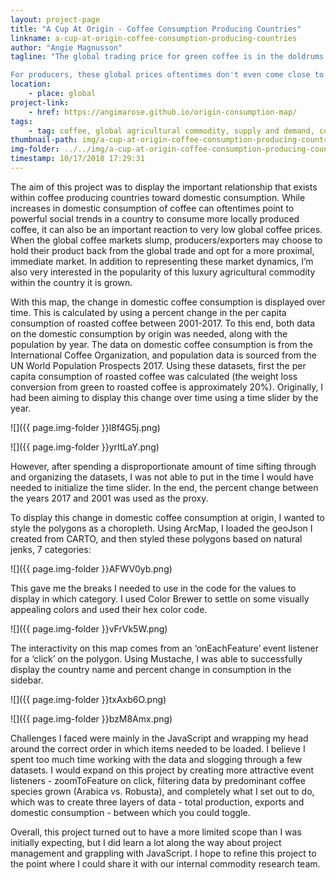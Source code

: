 ```yaml
---
layout: project-page
title: "A Cup At Origin - Coffee Consumption Producing Countries"
linkname: a-cup-at-origin-coffee-consumption-producing-countries
author: "Angie Magnusson"
tagline: "The global trading price for green coffee is in the doldrums. On September 17, 2018, the price for one pound of coffee reached a 12-year low of 93.45 cents.

For producers, these global prices oftentimes don't even come close to covering the costs of production. So instead of marketing their crop for international export (where the price is determined by the low market), supply chain actors in producing countries look to domestic consumption for the demand needed to sell their crop."
location:
    - place: global
project-link:
    - href: https://angimarose.github.io/origin-consumption-map/
tags:
    - tag: coffee, global agricultural commodity, supply and demand, commodity prices, market access, local consumption
thumbnail-path: img/a-cup-at-origin-coffee-consumption-producing-countries/coffee-cover.png
img-folder: ../../img/a-cup-at-origin-coffee-consumption-producing-countries/
timestamp: 10/17/2018 17:29:31
---
```

The aim of this project was to display the important relationship that exists within coffee producing countries toward domestic consumption. While increases in domestic consumption of coffee can oftentimes point to powerful social trends in a country to consume more locally produced coffee, it can also be an important reaction to very low global coffee prices. When the global coffee markets slump, producers/exporters may choose to hold their product back from the global trade and opt for a more proximal, immediate market. In addition to representing these market dynamics, I’m also very interested in the popularity of this luxury agricultural commodity within the country it is grown. 

With this map, the change in domestic coffee consumption is displayed over time. This is calculated by using a percent change in the per capita consumption of roasted coffee between 2001-2017. To this end, both data on the domestic consumption by origin was needed, along with the population by year. The data on domestic coffee consumption is from the International Coffee Organization, and population data is sourced from the UN World Population Prospects 2017. Using these datasets, first the per capita consumption of roasted coffee was calculated (the weight loss conversion from green to roasted coffee is approximately 20%). Originally, I had been aiming to display this change over time using a time slider by the year.

![]({{ page.img-folder }}l8f4G5j.png)

![]({{ page.img-folder }}yrItLaY.png)

However, after spending a disproportionate amount of time sifting through and organizing the datasets, I was not able to put in the time I would have needed to initialize the time slider. In the end, the percent change between the years 2017 and 2001 was used as the proxy. 

To display this change in domestic coffee consumption at origin, I wanted to style the polygons as a choropleth. Using ArcMap, I loaded the geoJson I created from CARTO, and then styled these polygons based on natural jenks, 7 categories:

![]({{ page.img-folder }}AFWV0yb.png)

This gave me the breaks I needed to use in the code for the values to display in which category. I used Color Brewer to settle on some visually appealing colors and used their hex color code. 

![]({{ page.img-folder }}vFrVk5W.png)

The interactivity on this map comes from an ‘onEachFeature’ event listener for a ‘click’ on the polygon. Using Mustache, I was able to successfully display the country name and percent change in consumption in the sidebar.

![]({{ page.img-folder }}txAxb6O.png)

![]({{ page.img-folder }}bzM8Amx.png)

Challenges I faced were mainly in the JavaScript and wrapping my head around the correct order in which items needed to be loaded. I believe I spent too much time working with the data and slogging through a few datasets. I would expand on this project by creating more attractive event listeners - zoomToFeature on click, filtering data by predominant coffee species grown (Arabica vs. Robusta), and completely what I set out to do, which was to create three layers of data - total production, exports and domestic consumption - between which you could toggle.

Overall, this project turned out to have a more limited scope than I was initially expecting, but I did learn a lot along the way about project management and grappling with JavaScript. I hope to refine this project to the point where I could share it with our internal commodity research team. 
